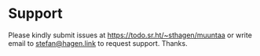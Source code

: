 # Support

Please kindly submit issues at https://todo.sr.ht/~sthagen/muuntaa or write email to stefan@hagen.link to request support. Thanks.
